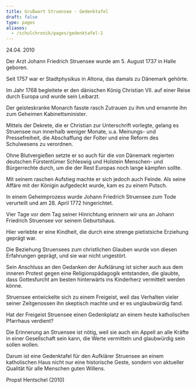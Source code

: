 ```yaml
---
title: Grußwort Struensee - Gedenktafel
draft: false
type: pages
aliases:
  - /schulchronik/pages/gedenktafel-1
---
```


24.04. 2010



Der Arzt Johann Friedrich Struensee wurde am 5. August 1737 in Halle geboren.

Seit 1757 war er Stadtphysikus in Altona, das damals zu Dänemark gehörte.

Im Jahr 1768 begleitete er den dänischen König Christian VII. auf einer Reise durch Europa und wurde sein Leibarzt.

Der geisteskranke Monarch fasste rasch Zutrauen zu ihm und ernannte ihn zum Geheimen Kabinettsminister.

Mittels der Dekrete, die er Christian zur Unterschrift vorlegte, gelang es Struensee nun innerhalb weniger Monate, u.a. Meinungs- und Pressefreiheit, die Abschaffung der Folter und eine Reform des Schulwesens zu verordnen.

Ohne Blutvergießen setzte er so auch für die von Dänemark regierten deutschen Fürstentümer Schleswig und Holstein Menschen- und Bürgerrechte durch, um die der Rest Europas noch lange kämpfen sollte.

Mit seinem raschen Aufstieg machte er sich jedoch auch Feinde. Als seine Affäre mit der Königin aufgedeckt wurde, kam es zu einem Putsch.

In einem Geheimprozess wurde Johann Friedrich Struensee zum Tode verurteilt und am 28. April 1772 hingerichtet.



Vier Tage vor dem Tag seiner Hinrichtung erinnern wir uns an Johann Friedrich Struensee vor seinem Geburtshaus.

Hier verlebte er eine Kindheit, die durch eine strenge pietistsiche Erziehung geprägt war.

Die Beziehung Struensees zum christlichen Glauben wurde von diesen Erfahrungen geprägt, und sie war nicht ungestört.

Sein Anschluss an den Gedanken der Aufklärung ist sicher auch aus dem inneren Protest gegen eine Religionspädagogik entstanden, die glaubte, dass Gottesfurcht am besten hinterwärts ins Kinderherz vermittelt werden könne.

Struensee entwickelte sich zu einem Freigeist, weil das Verhalten vieler seiner Zeitgenossen ihn skeptisch machte und er es unglaubwürdig fand.

Hat der Freigeist Struensee einen Gedenkplatz an einem heute katholischen Pfarrhaus verdient?

Die Erinnerung an Struensee ist nötig, weil sie auch ein Appell an alle Kräfte in einer Gesellschaft sein kann, die Werte vermitteln und glaubwürdig sein sollen wollen.

Darum ist eine Gedenktafel für den Aufklärer Struensee an einem katholischen Haus nicht nur eine historische Geste, sondern von aktueller Qualität für alle Menschen guten Willens.

Propst Hentschel (2010)

